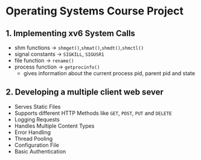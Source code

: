 # Operating Systems Course Project
## 1. Implementing xv6 System Calls
- shm functions -> `shmget()`,`shmat()`,`shmdt()`,`shmctl()`
- signal constants -> `SIGKILL`, `SIGUSR1`
- file function -> `rename()`
- process function -> `getprocinfo()`
  - gives information about the current process pid, parent pid and state

## 2. Developing a multiple client web sever 
- Serves Static Files
- Supports different HTTP Methods like `GET`, `POST`, `PUT` and `DELETE`
- Logging Requests
- Handles Multiple Content Types
- Error Handling
- Thread Pooling
- Configuration File
- Basic Authentication
